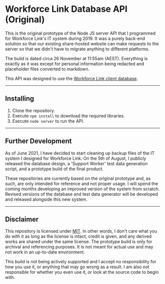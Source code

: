 # Workforce Link Database API (Original)

This is the original prototype of the Node JS server API that I programmed for Workforce Link's IT system during 2019. It was a purely back-end solution so that our existing share-hosted website can make requests to the server so that we didn't have to migrate anything to different platforms.

The build is dated circa 26 November at 11:55am (AEST). Everything is exactly as it was except for personal information being redacted and placeholder files converted to markdown.

This API was designed to use the [Workforce Link client database](https://github.com/tjohnston-softdev/worklink-database).

---

## Installing

1. Clone the repository.
2. Execute `npm install` to download the required libraries.
3. Execute `node server` to run the API.

---

## Further Development

As of June 2021, I have decided to start cleaning up backup files of the IT system I designed for Workforce Link. On the 5th of August, I publicly released the database design, a 'Support Worker' test data generation script, and a prototype build of the final product.

These repositories are currently based on the original prototype and, as such, are only intended for reference and not proper usage. I will spend the coming months developing an improved version of the system from scratch. Revised versions of the database and test data generator will be developed and released alongside this new system.

---

## Disclaimer

This repository is licensed under [MIT](https://opensource.org/licenses/MIT). In other words, I don't care what you do with it as long as the license is intact, credit is given, and any derived works are shared under the same license. The prototype build is only for archival and referencing purposes. It is not meant for actual use and may not work in an up-to-date environment.

This build is not being actively supported and I accept no responsibility for how you use it, or anything that may go wrong as a result. I am also not responsible for whether you even use it, or look at the source code to begin with.
